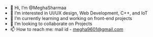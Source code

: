 - 👋 Hi, I’m @MeghaSharmaa
- 👀 I’m interested in UI/UX design, Web Development, C++, and IoT
- 🌱 I’m currently learning and working on front-end projects
- 💞️ I’m looking to collaborate on Projects
- 📫 How to reach me: mail id - megha9601@gmail.com


